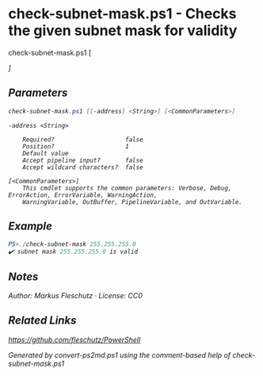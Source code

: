 # check-subnet-mask.ps1 - Checks the given subnet mask for validity

check-subnet-mask.ps1 [<address>]

## Parameters
```powershell
check-subnet-mask.ps1 [[-address] <String>] [<CommonParameters>]

```

```
-address <String>
    
    Required?                    false
    Position?                    1
    Default value                
    Accept pipeline input?       false
    Accept wildcard characters?  false
```

```
[<CommonParameters>]
    This cmdlet supports the common parameters: Verbose, Debug, ErrorAction, ErrorVariable, WarningAction, 
    WarningVariable, OutBuffer, PipelineVariable, and OutVariable.
```

## Example
```powershell
PS>./check-subnet-mask 255.255.255.0
✔️ subnet mask 255.255.255.0 is valid
```


## Notes
Author: Markus Fleschutz · License: CC0

## Related Links
https://github.com/fleschutz/PowerShell

*Generated by convert-ps2md.ps1 using the comment-based help of check-subnet-mask.ps1*
